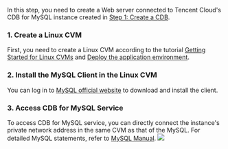 
In this step, you need to create a Web server connected to Tencent Cloud's CDB for MySQL instance created in [Step 1: Create a CDB](/document/product/236/8470).

### 1. Create a Linux CVM
First, you need to create a Linux CVM according to the tutorial [Getting Started for Linux CVMs][1] and [Deploy the application environment][2].

### 2. Install the MySQL Client in the Linux CVM
You can log in to [MySQL official website][3] to download and install the client.

### 3. Access CDB for MySQL Service
To access CDB for MySQL service, you can directly connect the instance's private network address in the same CVM as that of the MySQL.
For detailed MySQL statements, refer to [MySQL Manual][4].
![][image-1]

[1]:	https://www.qcloud.com/document/product/213/2936
[2]:	https://www.qcloud.com/document/product/213/2975
[3]:	https://dev.mysql.com/downloads/installer/
[4]:	http://dev.mysql.com/doc/

[image-1]:	//mccdn.qcloud.com/img568127c27a3a6.png

